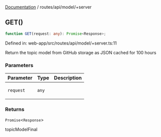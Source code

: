 [Documentation](../../../modules.md) / routes/api/model/+server

## GET()

```ts
function GET(request: any): Promise<Response>;
```

Defined in: web-app/src/routes/api/model/+server.ts:11

Return the topic model from GitHub storage as JSON 
cached for 100 hours

### Parameters

<table>
<thead>
<tr>
<th>Parameter</th>
<th>Type</th>
<th>Description</th>
</tr>
</thead>
<tbody>
<tr>
<td>

`request`

</td>
<td>

`any`

</td>
<td>

</td>
</tr>
</tbody>
</table>

### Returns

`Promise`&lt;`Response`&gt;

topicModelFinal

